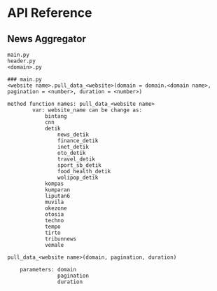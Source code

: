 # API Reference

## News Aggregator
	main.py
	header.py
	<domain>.py
	
	### main.py
	<website name>.pull_data_<website>(domain = domain.<domain name>, pagination = <number>, duration = <number>)
	
	method function names: pull_data_<website name>
			var: website_name can be change as:
				bintang
				cnn
				detik
					news_detik
					finance_detik
					inet_detik
					oto_detik
					travel_detik
					sport_sb_detik
					food_health_detik
					wolipop_detik
				kompas
				kumparan
				liputan6
				muvila
				okezone
				otosia
				techno
				tempo
				tirto
				tribunnews
				vemale
				
	pull_data_<website name>(domain, pagination, duration)
				
		parameters: domain
					pagination
					duration
	